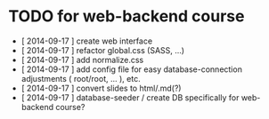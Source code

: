 # TODO for web-backend course

- [ 2014-09-17 ] create web interface
- [ 2014-09-17 ] refactor global.css (SASS, ...)
- [ 2014-09-17 ] add normalize.css
- [ 2014-09-17 ] add config file for easy database-connection adjustments ( root/root, ... ), etc.
- [ 2014-09-17 ] convert slides to html/.md(?)
- [ 2014-09-17 ] database-seeder / create DB specifically for web-backend course?